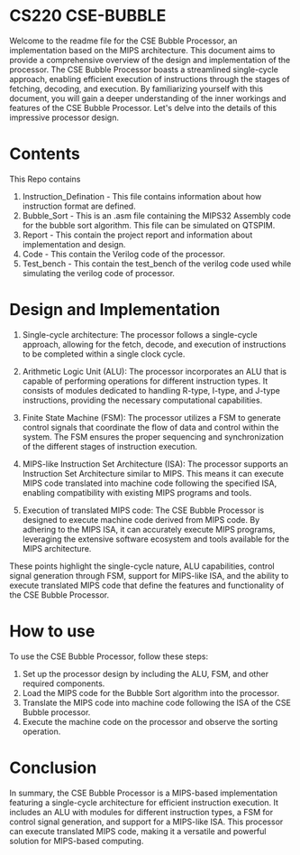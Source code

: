 # CS220   CSE-BUBBLE
Welcome to the readme file for the CSE Bubble Processor, an implementation based on the MIPS architecture. This document aims to provide a comprehensive overview of the design and implementation of the processor. The CSE Bubble Processor boasts a streamlined single-cycle approach, enabling efficient execution of instructions through the stages of fetching, decoding, and execution. By familiarizing yourself with this document, you will gain a deeper understanding of the inner workings and features of the CSE Bubble Processor. Let's delve into the details of this impressive processor design.

# Contents
This Repo contains
1. Instruction_Defination - This file contains information about how instruction format are defined. 
2. Bubble_Sort - This is an .asm file containing the MIPS32 Assembly code for the bubble sort algorithm. This file can be simulated on QTSPIM.
3. Report - This contain the project report and information about implementation and design.
4. Code - This contain the Verilog code of the processor.
5. Test_bench - This contain the test_bench of the verilog code used while simulating the verilog code of processor.

# Design and Implementation
1. Single-cycle architecture: The processor follows a single-cycle approach, allowing for the fetch, decode, and execution of instructions to be completed within a single clock cycle.

2. Arithmetic Logic Unit (ALU): The processor incorporates an ALU that is capable of performing operations for different instruction types. It consists of modules dedicated to handling R-type, I-type, and J-type instructions, providing the necessary computational capabilities.

3. Finite State Machine (FSM): The processor utilizes a FSM to generate control signals that coordinate the flow of data and control within the system. The FSM ensures the proper sequencing and synchronization of the different stages of instruction execution.

4. MIPS-like Instruction Set Architecture (ISA): The processor supports an Instruction Set Architecture similar to MIPS. This means it can execute MIPS code translated into machine code following the specified ISA, enabling compatibility with existing MIPS programs and tools.

5. Execution of translated MIPS code: The CSE Bubble Processor is designed to execute machine code derived from MIPS code. By adhering to the MIPS ISA, it can accurately execute MIPS programs, leveraging the extensive software ecosystem and tools available for the MIPS architecture.

These points highlight the single-cycle nature, ALU capabilities, control signal generation through FSM, support for MIPS-like ISA, and the ability to execute translated MIPS code that define the features and functionality of the CSE Bubble Processor.

# How to use
To use the CSE Bubble Processor, follow these steps:

1. Set up the processor design by including the ALU, FSM, and other required components.
2. Load the MIPS code for the Bubble Sort algorithm into the processor.
3. Translate the MIPS code into machine code following the ISA of the CSE Bubble processor.
4. Execute the machine code on the processor and observe the sorting operation.

# Conclusion
In summary, the CSE Bubble Processor is a MIPS-based implementation featuring a single-cycle architecture for efficient instruction execution. It includes an ALU with modules for different instruction types, a FSM for control signal generation, and support for a MIPS-like ISA. This processor can execute translated MIPS code, making it a versatile and powerful solution for MIPS-based computing.
